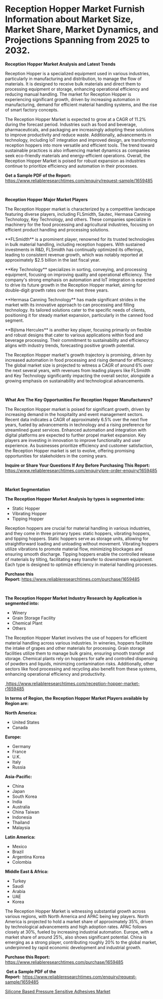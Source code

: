 <p><h1>Reception Hopper Market Furnish Information about Market Size, Market Share, Market Dynamics, and Projections Spanning from 2025 to 2032.</h1></p><p><strong>Reception Hopper Market Analysis and Latest Trends</strong></p>
<p><p>Reception Hopper is a specialized equipment used in various industries, particularly in manufacturing and distribution, to manage the flow of materials. It is designed to receive bulk materials and direct them to processing equipment or storage, enhancing operational efficiency and reducing manual handling. The market for Reception Hopper is experiencing significant growth, driven by increasing automation in manufacturing, demand for efficient material handling systems, and the rise of smart factory concepts.</p><p>The Reception Hopper Market is expected to grow at a CAGR of 11.2% during the forecast period. Industries such as food and beverage, pharmaceuticals, and packaging are increasingly adopting these solutions to improve productivity and reduce waste. Additionally, advancements in technology, including IoT integration and improved design, are transforming reception hoppers into more versatile and efficient tools. The trend toward sustainable practices is also influencing market dynamics as companies seek eco-friendly materials and energy-efficient operations. Overall, the Reception Hopper Market is poised for robust expansion as industries continue to prioritize efficiency and automation in their processes.</p></p>
<p><strong>Get a Sample PDF of the Report:&nbsp;</strong> <a href="https://www.reliableresearchtimes.com/enquiry/request-sample/1659485?utm_campaign=1420&utm_medium=2&utm_source=Github&utm_content=ia&utm_term=23032025&utm_id=reception-hopper">https://www.reliableresearchtimes.com/enquiry/request-sample/1659485</a></p>
<p>&nbsp;</p>
<p><strong>Reception Hopper Major Market Players</strong></p>
<p><p>The Reception Hopper market is characterized by a competitive landscape featuring diverse players, including FLSmidth, Sautec, Hermasa Canning Technology, Key Technology, and others. These companies specialize in machinery for the food processing and agricultural industries, focusing on efficient product handling and processing solutions.</p><p>**FLSmidth** is a prominent player, renowned for its trusted technologies in bulk material handling, including reception hoppers. With sustained investments in R&D, FLSmidth has continually optimized its offerings, leading to consistent revenue growth, which was notably reported at approximately $2.5 billion in the last fiscal year.</p><p>**Key Technology** specializes in sorting, conveying, and processing equipment, focusing on improving quality and operational efficiency. The company's strong emphasis on automation and IoT integration is expected to drive its future growth in the Reception Hopper market, aiming for double-digit growth rates over the next three years.</p><p>**Hermasa Canning Technology** has made significant strides in the market with its innovative approach to can processing and filling technology. Its tailored solutions cater to the specific needs of clients, positioning it for steady market expansion, particularly in the canned food segment.</p><p>**Bijlsma Hercules** is another key player, focusing primarily on flexible and robust designs that cater to various applications within food and beverage processing. Their commitment to sustainability and efficiency aligns with industry trends, forecasting positive growth potential.</p><p>The Reception Hopper market's growth trajectory is promising, driven by increased automation in food processing and rising demand for efficiency. The global market size is projected to witness a CAGR of around 6% over the next several years, with revenues from leading players like FLSmidth and Key Technology significantly impacting the overall sector, alongside a growing emphasis on sustainability and technological advancements.</p></p>
<p>&nbsp;</p>
<p><strong>What Are The Key Opportunities For Reception Hopper Manufacturers?</strong></p>
<p><p>The Reception Hopper market is poised for significant growth, driven by increasing demand in the hospitality and event management sectors. Recent data indicates a CAGR of approximately 6.5% over the next five years, fueled by advancements in technology and a rising preference for streamlined guest services. Enhanced automation and integration with digital platforms are expected to further propel market expansion. Key players are investing in innovation to improve functionality and user experience. As businesses prioritize efficiency and customer satisfaction, the Reception Hopper market is set to evolve, offering promising opportunities for stakeholders in the coming years.</p></p>
<p><strong>Inquire or Share Your Questions If Any Before Purchasing This Report:</strong> <a href="https://www.reliableresearchtimes.com/enquiry/pre-order-enquiry/1659485?utm_campaign=1420&utm_medium=2&utm_source=Github&utm_content=ia&utm_term=23032025&utm_id=reception-hopper">https://www.reliableresearchtimes.com/enquiry/pre-order-enquiry/1659485</a></p>
<p>&nbsp;</p>
<p><strong>Market Segmentation</strong></p>
<p><strong>The Reception Hopper Market Analysis by types is segmented into:</strong></p>
<p><ul><li>Static Hopper</li><li>Vibrating Hopper</li><li>Tipping Hopper</li></ul></p>
<p><p>Reception hoppers are crucial for material handling in various industries, and they come in three primary types: static hoppers, vibrating hoppers, and tipping hoppers. Static hoppers serve as storage units, allowing for straightforward loading and unloading without movement. Vibrating hoppers utilize vibrations to promote material flow, minimizing blockages and ensuring smooth discharge. Tipping hoppers enable the controlled release of materials by tilting, facilitating easy transfer to downstream equipment. Each type is designed to optimize efficiency in material handling processes.</p></p>
<p><strong>Purchase this Report:&nbsp;</strong><a href="https://www.reliableresearchtimes.com/purchase/1659485?utm_campaign=1420&utm_medium=2&utm_source=Github&utm_content=ia&utm_term=23032025&utm_id=reception-hopper">https://www.reliableresearchtimes.com/purchase/1659485</a></p>
<p>&nbsp;</p>
<p><strong>The Reception Hopper Market Industry Research by Application is segmented into:</strong></p>
<p><ul><li>Winery</li><li>Grain Storage Facility</li><li>Chemical Plant</li><li>Others</li></ul></p>
<p><p>The Reception Hopper Market involves the use of hoppers for efficient material handling across various industries. In wineries, hoppers facilitate the intake of grapes and other materials for processing. Grain storage facilities utilize them to manage bulk grains, ensuring smooth transfer and storage. Chemical plants rely on hoppers for safe and controlled dispensing of powders and liquids, minimizing contamination risks. Additionally, other sectors like food processing and recycling also benefit from these systems, enhancing operational efficiency and productivity.</p></p>
<p><a href="https://www.reliableresearchtimes.com/reception-hopper-market-r1659485?utm_campaign=1420&utm_medium=2&utm_source=Github&utm_content=ia&utm_term=23032025&utm_id=reception-hopper">&nbsp;https://www.reliableresearchtimes.com/reception-hopper-market-r1659485</a></p>
<p><strong>In terms of Region, the Reception Hopper Market Players available by Region are:</strong></p>
<p>
    <p> <strong> North America: </strong>
        <ul>
            <li>United States</li>
            <li>Canada</li>
        </ul>
        </p> 
    <p> <strong> Europe: </strong>
        <ul>
            <li>Germany</li>
            <li>France</li>
            <li>U.K.</li>
            <li>Italy</li>
            <li>Russia</li>
        </ul>
        </p> 
    <p> <strong> Asia-Pacific: </strong>
        <ul>
            <li>China</li>
            <li>Japan</li>
            <li>South Korea</li>
            <li>India</li>
            <li>Australia</li>
            <li>China Taiwan</li>
            <li>Indonesia</li>
            <li>Thailand</li>
            <li>Malaysia</li>
        </ul>
        </p> 
    <p> <strong> Latin America: </strong>
        <ul>
            <li>Mexico</li>
            <li>Brazil</li>
            <li>Argentina Korea</li>
            <li>Colombia</li>
        </ul>
        </p> 
    <p> <strong> Middle East & Africa: </strong>
        <ul>
            <li>Turkey</li>
            <li>Saudi</li>
            <li>Arabia</li>
            <li>UAE</li>
            <li>Korea</li>
        </ul>
    </p>
    </p>
<p><p>The Reception Hopper Market is witnessing substantial growth across various regions, with North America and APAC being key players. North America is projected to hold a market share of approximately 35%, driven by technological advancements and high adoption rates. APAC follows closely at 30%, fueled by increasing industrial automation. Europe, with a market share of around 25%, also shows significant potential. China is emerging as a strong player, contributing roughly 20% to the global market, underpinned by rapid economic development and industrial growth.</p></p>
<p><strong>Purchase this Report: </strong><a href="https://www.reliableresearchtimes.com/purchase/1659485?utm_campaign=1420&utm_medium=2&utm_source=Github&utm_content=ia&utm_term=23032025&utm_id=reception-hopper">https://www.reliableresearchtimes.com/purchase/1659485</a></p>
<p>&nbsp;<strong>Get a Sample PDF of the Report:&nbsp;&nbsp;</strong><a href="https://www.reliableresearchtimes.com/enquiry/request-sample/1659485?utm_campaign=1420&utm_medium=2&utm_source=Github&utm_content=ia&utm_term=23032025&utm_id=reception-hopper">https://www.reliableresearchtimes.com/enquiry/request-sample/1659485</a></p>
<p><strong></strong></p>
<p><p><a href="https://github.com/castoriffic/Market-Research-Report-List-6/blob/main/silicone-based-pressure-sensitive-adhesives-market.md?utm_campaign=1420&utm_medium=2&utm_source=Github&utm_content=ia&utm_term=23032025&utm_id=reception-hopper">Silicone Based Pressure Sensitive Adhesives Market</a></p></p>